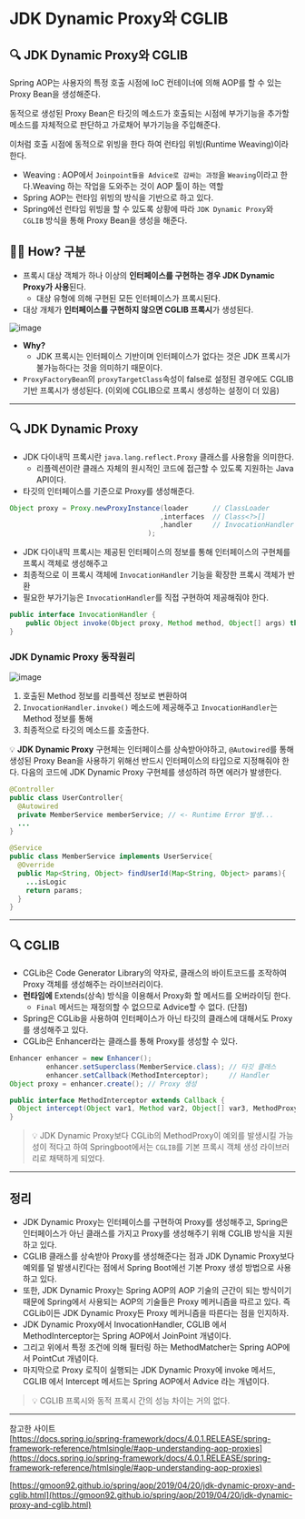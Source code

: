 # **JDK Dynamic Proxy와 CGLIB**


## 🔍 **JDK Dynamic Proxy와 CGLIB**

Spring AOP는 사용자의 특정 호출 시점에 IoC 컨테이너에 의해 AOP를 할 수 있는 Proxy Bean을 생성해준다.

동적으로 생성된 Proxy Bean은 타깃의 메소드가 호출되는 시점에 부가기능을 추가할 메소드를 자체적으로 판단하고 가로채어 부가기능을 주입해준다.

이처럼 호출 시점에 동적으로 위빙을 한다 하여 런타임 위빙(Runtime Weaving)이라 한다.

- Weaving
    : AOP에서 `Joinpoint들을 Advice로 감싸는 과정`을 `Weaving`이라고 한다.Weaving 하는 작업을 도와주는 것이 AOP 툴이 하는 역할
- Spring AOP는 런타임 위빙의 방식을 기반으로 하고 있다.
- Spring에선 런타임 위빙을 할 수 있도록 상황에 따라 `JDK Dynamic Proxy`와 `CGLIB` 방식을 통해 Proxy Bean을 생성을 해준다.

## 🤷‍♂️ **How? 구분**

- 프록시 대상 객체가 하나 이상의 **인터페이스를 구현하는 경우 JDK Dynamic Proxy가 사용**된다.
    - 대상 유형에 의해 구현된 모든 인터페이스가 프록시된다.
- 대상 개체가 **인터페이스를 구현하지 않으면 CGLIB 프록시**가 생성된다.
    
![image](https://user-images.githubusercontent.com/63777714/149284032-ccb2d2e7-3f2e-47d9-9b93-49c315b52924.png)

- **Why?**
    - JDK 프록시는 인터페이스 기반이며 인터페이스가 없다는 것은 JDK 프록시가 불가능하다는 것을 의미하기 때문이다.
- `ProxyFactoryBean`의 `proxyTargetClass`속성이 false로 설정된 경우에도 CGLIB 기반 프록시가 생성된다. (이외에 CGLIB으로 프록시 생성하는 설정이 더 있음)

---
## 🔍 **JDK Dynamic Proxy**

- JDK 다이내믹 프록시란 `java.lang.reflect.Proxy` 클래스를 사용함을 의미한다.
    - 리플렉션이란 클래스 자체의 원시적인 코드에 접근할 수 있도록 지원하는 Java API이다.
- 타깃의 인터페이스를 기준으로 Proxy를 생성해준다.

```java
Object proxy = Proxy.newProxyInstance(loader      // ClassLoader
                                     ,interfaces  // Class<?>[]
                                     ,handler     // InvocationHandler
                                  );
```

- JDK 다이내믹 프록시는 제공된 인터페이스의 정보를 통해 인터페이스의 구현체를 프록시 객체로 생성해주고
- 최종적으로 이 프록시 객체에 `InvocationHandler` 기능을 확장한 프록시 객체가 반환
- 필요한 부가기능은 `InvocationHandler`를 직접 구현하여 제공해줘야 한다.

```java
public interface InvocationHandler {
    public Object invoke(Object proxy, Method method, Object[] args) throws Throwable;
}
```
### **JDK Dynamic Proxy 동작원리**

![image](https://user-images.githubusercontent.com/63777714/149284190-881e2323-9971-4457-9568-38bce3103654.png)

1. 호출된 Method 정보를 리플렉션 정보로 변환하여 
2. `InvocationHandler.invoke()` 메소드에 제공해주고 `InvocationHandler`는 Method 정보를 통해 
3. 최종적으로 타깃의 메소드를 호출한다.

💡 **JDK Dynamic Proxy** 구현체는 인터페이스를 상속받아야하고, `@Autowired`를 통해 생성된 Proxy Bean을 사용하기 위해선 반드시 인터페이스의 타입으로 지정해줘야 한다. 다음의 코드에 JDK Dynamic Proxy 구현체를 생성하려 하면 에러가 발생한다. 

```java
@Controller
public class UserController{
  @Autowired
  private MemberService memberService; // <- Runtime Error 발생...
  ...
}

@Service
public class MemberService implements UserService{
  @Override
  public Map<String, Object> findUserId(Map<String, Object> params){
    ...isLogic
    return params;
  }
}
```
---
## 🔍 **CGLIB**

- CGLib은 Code Generator Library의 약자로, 클래스의 바이트코드를 조작하여 Proxy 객체를 생성해주는 라이브러리이다.
- **런타임에** Extends(상속) 방식을 이용해서 Proxy화 할 메서드를 오버라이딩 한다.
    - `Final` 메서드는 재정의할 수 없으므로 Advice할 수 없다. (단점)
- Spring은 CGLib을 사용하여 인터페이스가 아닌 타깃의 클래스에 대해서도 Proxy를 생성해주고 있다.
- CGLib은 Enhancer라는 클래스를 통해 Proxy를 생성할 수 있다.

```java
Enhancer enhancer = new Enhancer();
         enhancer.setSuperclass(MemberService.class); // 타깃 클래스
         enhancer.setCallback(MethodInterceptor);     // Handler
Object proxy = enhancer.create(); // Proxy 생성
```

```java
public interface MethodInterceptor extends Callback {
  Object intercept(Object var1, Method var2, Object[] var3, MethodProxy var4) throws Throwable;
}
```

> 💡 JDK Dynamic Proxy보다 CGLib의 MethodProxy이 예외를 발생시킬 가능성이 적다고 하여 Springboot에서는 `CGLIB`를 기본 프록시 객체 생성 라이브러리로 채택하게 되었다.
---
## **정리**


- JDK Dynamic Proxy는 인터페이스를 구현하여 Proxy를 생성해주고, Spring은 인터페이스가 아닌 클래스를 가지고 Proxy를 생성해주기 위해 CGLIB 방식을 지원하고 있다.
- CGLIB 클래스를 상속받아 Proxy를 생성해준다는 점과 JDK Dynamic Proxy보다 예외를 덜 발생시킨다는 점에서 Spring Boot에선 기본 Proxy 생성 방법으로 사용하고 있다.
- 또한, JDK Dynamic Proxy는 Spring AOP의 AOP 기술의 근간이 되는 방식이기 때문에 Spring에서 사용되는 AOP의 기술들은 Proxy 메커니즘을 따르고 있다. 즉 CGLib이든 JDK Dynamic Proxy든 Proxy 메커니즘을 따른다는 점을 인지하자.
- JDK Dynamic Proxy에서 InvocationHandler, CGLIB 에서 MethodInterceptor는 Spring AOP에서 JoinPoint 개념이다.
- 그리고 위에서 특정 조건에 의해 필터링 하는 MethodMatcher는 Spring AOP에서 PointCut 개념이다.
- 마지막으로 Proxy 로직이 실행되는 JDK Dynamic Proxy에 invoke 메서드, CGLIB 에서 Intercept 메서드는 Spring AOP에서 Advice 라는 개념이다.

> 💡 CGLIB 프록시와 동적 프록시 간의 성능 차이는 거의 없다.


---
참고한 사이트 <br>
[https://docs.spring.io/spring-framework/docs/4.0.1.RELEASE/spring-framework-reference/htmlsingle/#aop-understanding-aop-proxies](https://docs.spring.io/spring-framework/docs/4.0.1.RELEASE/spring-framework-reference/htmlsingle/#aop-understanding-aop-proxies)

[https://gmoon92.github.io/spring/aop/2019/04/20/jdk-dynamic-proxy-and-cglib.html](https://gmoon92.github.io/spring/aop/2019/04/20/jdk-dynamic-proxy-and-cglib.html)
